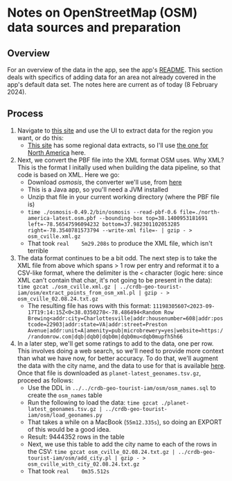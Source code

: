 # Notes on OpenStreetMap (OSM) data sources and preparation

## Overview

For an overview of the data in the app, see the app's [README](../README.md).  This section
deals with specifics of adding data for an area not already covered in the app's default
data set.  The notes here are current as of today (8 February 2024).

## Process

1. Navigate to [this site](https://app.protomaps.com/) and use the UI to extract data
   for the region you want, or do this:
   - [This site](https://download.geofabrik.de/) has some regional data extracts, so I'll use
     [the one for North America](https://download.geofabrik.de/north-america-latest.osm.pbf) here.
1. Next, we convert the PBF file into the XML format OSM uses.  Why XML?  This is the format
I initally used when building the data pipeline, so that code is based on XML.  Here we go:
   - Download _osmosis_, the converter we'll use, from [here](https://github.com/openstreetmap/osmosis/releases)
   - This is a Java app, so you'll need a JVM installed
   - Unzip that file in your current working directory (where the PBF file is)
   - ```time ./osmosis-0.49.2/bin/osmosis --read-pbf-0.6 file=./north-america-latest.osm.pbf --bounding-box top=38.1400953181691 left=-78.56547596094232 bottom=37.982301102053285 right=-78.3540781573794 --write-xml file=- | gzip - > osm_cville.xml.gz```
   - That took `real	5m29.208s` to produce the XML file, which isn't terrible
1. The data format continues to be a bit odd. The next step is to take the XML file from above
   which spans > 1 row per entry and reformat it to a CSV-like format, where the delimiter is
   the `<` character (logic here: since XML can't contain that char, it's not going to be present
   in the data):
   ```time gzcat ./osm_cville.xml.gz | ../crdb-geo-tourist-iam/osm/extract_points_from_osm_xml.pl | gzip - > osm_cville_02.08.24.txt.gz```
   - The resulting file has rows with this format: ```11198305607<2023-09-17T19:14:15Z<0<38.0350278<-78.486494<Random Row Brewing<addr:city=Charlottesville|addr:housenumber=608|addr:postcode=22903|addr:state=VA|addr:street=Preston Avenue|addr:unit=A|amenity=pub|microbrewery=yes|website=https://randomrow.com|dqb|dqb0|dqb0m|dqb0mu<dqb0mupfh5h66```
1. In a later step, we'll get some ratings to add to the data, one per row.  This involves doing a web
search, so we'll need to provide more context than what we have now, for better accuracy.  To do that,
we'll augment the data with the city name, and the data to use for that is available
[here](https://osmnames.org/download/).  Once that file is downloaded as `planet-latest_geonames.tsv.gz`,
proceed as follows:
   - Use the DDL in `../../crdb-geo-tourist-iam/osm/osm_names.sql` to create the `osm_names` table
   - Run the following to load the data: ```time gzcat ./planet-latest_geonames.tsv.gz | ../crdb-geo-tourist-iam/osm/load_geonames.py```
   - That takes a while on a MacBook (`55m12.335s`), so doing an EXPORT of this would be a good idea.
   - Result: 9444352 rows in the table
   - Next, we use this table to add the city name to each of the rows in the CSV: ```time gzcat osm_cville_02.08.24.txt.gz | ../crdb-geo-tourist-iam/osm/add_city.pl | gzip - > osm_cville_with_city_02.08.24.txt.gz```
   - That took `real	0m35.512s`

